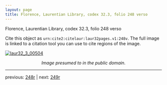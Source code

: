 ```yaml
---
layout: page
title: Florence, Laurentian Library, codex 32.3, folio 248 verso
---
```


Florence, Laurentian Library, codex 32.3, folio 248 verso

Cite this object as `urn:cite2:citelaur:laur32pages.v1:248v`.  The full image is linked to a citation tool you can use to cite regions of the image.

[![laur32_3_00504](http://www.homermultitext.org/iipsrv?IIIF=/project/homer/pyramidal/deepzoom/citelaur/laur32imgs/v1/laur32_3_00504.tif/full/800,/0/default.jpg)](http://www.homermultitext.org/ict2/?urn=urn:cite2:citelaur:laur32imgs.v1:laur32_3_00504) 

<p style="text-align: center; font-style: italic;">Image presumed to in the public domain.</p>

---

previous: [248r](../248r/) | next: [249r](../249r/)